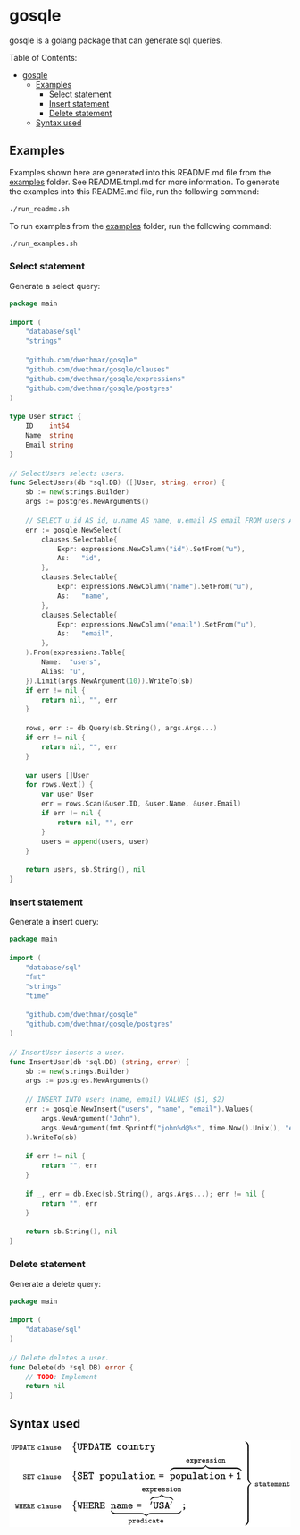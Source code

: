 # gosqle
gosqle is a golang package that can generate sql queries. 

Table of Contents:
- [gosqle](#gosqle)
  - [Examples](#examples)
    - [Select statement](#select-statement)
    - [Insert statement](#insert-statement)
    - [Delete statement](#delete-statement)
  - [Syntax used](#syntax-used)

## Examples
Examples shown here are generated into this README.md file from the [examples](examples) folder. See README.tmpl.md for more information.
To generate the examples into this README.md file, run the following command:
```bash
./run_readme.sh
```

To run examples from the [examples](examples) folder, run the following command:
```bash
./run_examples.sh
```

### Select statement
Generate a select query:
```go
package main

import (
	"database/sql"
	"strings"

	"github.com/dwethmar/gosqle"
	"github.com/dwethmar/gosqle/clauses"
	"github.com/dwethmar/gosqle/expressions"
	"github.com/dwethmar/gosqle/postgres"
)

type User struct {
	ID    int64
	Name  string
	Email string
}

// SelectUsers selects users.
func SelectUsers(db *sql.DB) ([]User, string, error) {
	sb := new(strings.Builder)
	args := postgres.NewArguments()

	// SELECT u.id AS id, u.name AS name, u.email AS email FROM users AS u LIMIT $1
	err := gosqle.NewSelect(
		clauses.Selectable{
			Expr: expressions.NewColumn("id").SetFrom("u"),
			As:   "id",
		},
		clauses.Selectable{
			Expr: expressions.NewColumn("name").SetFrom("u"),
			As:   "name",
		},
		clauses.Selectable{
			Expr: expressions.NewColumn("email").SetFrom("u"),
			As:   "email",
		},
	).From(expressions.Table{
		Name:  "users",
		Alias: "u",
	}).Limit(args.NewArgument(10)).WriteTo(sb)
	if err != nil {
		return nil, "", err
	}

	rows, err := db.Query(sb.String(), args.Args...)
	if err != nil {
		return nil, "", err
	}

	var users []User
	for rows.Next() {
		var user User
		err = rows.Scan(&user.ID, &user.Name, &user.Email)
		if err != nil {
			return nil, "", err
		}
		users = append(users, user)
	}

	return users, sb.String(), nil
}

```

### Insert statement
Generate a insert query:
```go
package main

import (
	"database/sql"
	"fmt"
	"strings"
	"time"

	"github.com/dwethmar/gosqle"
	"github.com/dwethmar/gosqle/postgres"
)

// InsertUser inserts a user.
func InsertUser(db *sql.DB) (string, error) {
	sb := new(strings.Builder)
	args := postgres.NewArguments()

	// INSERT INTO users (name, email) VALUES ($1, $2)
	err := gosqle.NewInsert("users", "name", "email").Values(
		args.NewArgument("John"),
		args.NewArgument(fmt.Sprintf("john%d@%s", time.Now().Unix(), "example.com")),
	).WriteTo(sb)

	if err != nil {
		return "", err
	}

	if _, err = db.Exec(sb.String(), args.Args...); err != nil {
		return "", err
	}

	return sb.String(), nil
}

```

### Delete statement
Generate a delete query:
```go
package main

import (
	"database/sql"
)

// Delete deletes a user.
func Delete(db *sql.DB) error {
	// TODO: Implement
	return nil
}

```

## Syntax used

![image](provision/images/SQL_syntax.svg)
